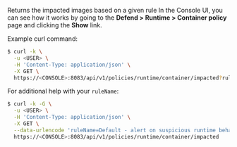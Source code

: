 Returns the impacted images based on a given rule
In the Console UI, you can see how it works by going to the **Defend > Runtime > Container policy** page and clicking the **Show** link.

Example curl command:

```bash
$ curl -k \
  -u <USER> \
  -H 'Content-Type: application/json' \
  -X GET \
  https://<CONSOLE>:8083/api/v1/policies/runtime/container/impacted?ruleName={ruleName}
```

For additional help with your `ruleName`:

```bash
$ curl -k -G \
  -u <USER> \
  -H 'Content-Type: application/json' \
  -X GET \
  --data-urlencode 'ruleName=Default - alert on suspicious runtime behavior' \
  https://<CONSOLE>:8083/api/v1/policies/runtime/container/impacted
```
